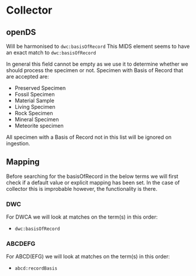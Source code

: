 # Collector

## openDS
Will be harmonised to `dwc:basisOfRecord`
This MIDS element seems to have an exact match to `dwc:basisOfRecord`

In general this field cannot be empty as we use it to determine whether we should process the specimen or not.
Specimen with Basis of Record that are accepted are:
- Preserved Specimen
- Fossil Specimen
- Material Sample
- Living Specimen
- Rock Specimen
- Mineral Specimen
- Meteorite specimen

All specimen with a Basis of Record not in this list will be ignored on ingestion.

## Mapping
Before searching for the basisOfRecord in the below terms we will first check if a default value or explicit mapping has been set.
In the case of collector this is improbable however, the functionality is there.

### DWC
For DWCA we will look at matches on the term(s) in this order:
- `dwc:basisOfRecord`


### ABCDEFG
For ABCD(EFG) we will look at matches on the term(s) in this order:
- `abcd:recordBasis`
